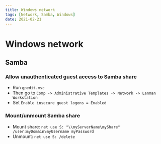 ```yaml
---
title: Windows network
tags: [Network, Samba, Windows]
date: 2021-02-21
---
```


# Windows network

## Samba

### Allow unauthenticated guest access to Samba share

- Run `gpedit.msc`
- Then go to `Comp -> Administrative Templates -> Network -> Lanman Workstation`
- Set `Enable insecure guest logons = Enabled`

### Mount/unmount Samba share

- Mount share: `net use S: "\\myServerName\myShare" /user:myDomain\myUsername myPassword`
- Unmount: `net use S: /delete`
